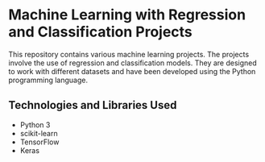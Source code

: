 # Machine Learning with Regression and Classification Projects

This repository contains various machine learning projects. The projects involve the use of regression and classification models. They are designed to work with different datasets and have been developed using the Python programming language.

## Technologies and Libraries Used

- Python 3
- scikit-learn
- TensorFlow
- Keras




